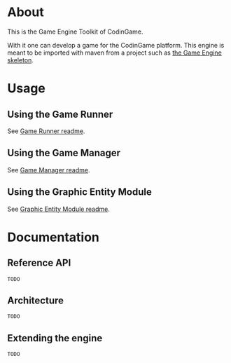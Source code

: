 # About

This is the Game Engine Toolkit of CodinGame.

With it one can develop a game for the CodinGame platform. This engine is meant to be imported with maven from a project such as [the Game Engine skeleton](https://github.com/CodinGame/game-skeleton).

# Usage

## Using the Game Runner

See [Game Runner readme](runner/).

## Using the Game Manager

See [Game Manager readme](engine/core/).

## Using the Graphic Entity Module

See [Graphic Entity Module readme](engine/modules/entities/).

# Documentation

## Reference API
	TODO
 
## Architecture
	TODO

## Extending the engine
	TODO
